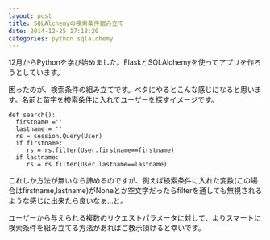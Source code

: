 ```yaml
---
layout: post
title: SQLAlchemyの検索条件組み立て
date: 2014-12-25 17:18:20
categories: python sqlalchemy
---
```

<!-- {% raw %} -->
<p>12月からPythonを学び始めました。FlaskとSQLAlchemyを使ってアプリを作ろうとしています。</p>

<p>困ったのが、検索条件の組み立てです。ベタにやるとこんな感じになると思います。名前と苗字を検索条件に入れてユーザーを探すイメージです。
</p>

<pre><code>def search():
  firstname =''
  lastname = ''
  rs = session.Query(User)
  if firstname:
     rs = rs.filter(User.firstname==firstname)
  if lastname:
     rs = rs.filter(User.lastname==lastname)
</code></pre>

<p>これしか方法が無いなら諦めるのですが、例えば検索条件に入れた変数(この場合はfirstname,lastname)がNoneとか空文字だったらfilterを通しても無視されるような感じに出来たら良いなぁ...と。</p>

<p>ユーザーから与えられる複数のリクエストパラメータに対して、よりスマートに検索条件を組み立てる方法があればご教示頂けると幸いです。</p>
<!-- {% endraw %} -->
